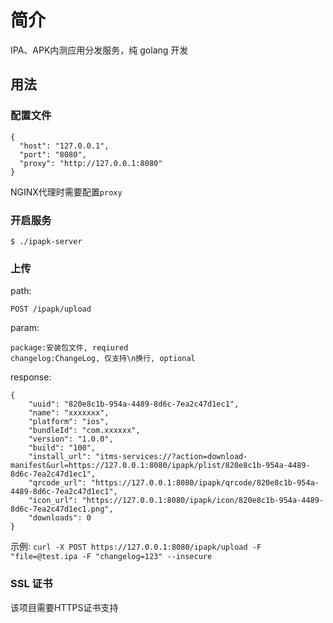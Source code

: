 # 简介
IPA、APK内测应用分发服务，纯 golang 开发

## 用法
### 配置文件
```
{
  "host": "127.0.0.1",
  "port": "8080",
  "proxy": "http://127.0.0.1:8080" 
}
```
NGINX代理时需要配置`proxy`

### 开启服务
`$ ./ipapk-server`

### 上传
path:
```
POST /ipapk/upload
```
param:
```
package:安装包文件, reqiured
changelog:ChangeLog, 仅支持\n换行, optional
```
response:
```
{
    "uuid": "820e8c1b-954a-4489-8d6c-7ea2c47d1ec1",
    "name": "xxxxxxx",
    "platform": "ios",
    "bundleId": "com.xxxxxx",
    "version": "1.0.0",
    "build": "100",
    "install_url": "itms-services://?action=download-manifest&url=https://127.0.0.1:8080/ipapk/plist/820e8c1b-954a-4489-8d6c-7ea2c47d1ec1",
    "qrcode_url": "https://127.0.0.1:8080/ipapk/qrcode/820e8c1b-954a-4489-8d6c-7ea2c47d1ec1",
    "icon_url": "https://127.0.0.1:8080/ipapk/icon/820e8c1b-954a-4489-8d6c-7ea2c47d1ec1.png",
    "downloads": 0
}
```
示例:
`curl -X POST https://127.0.0.1:8080/ipapk/upload -F "file=@test.ipa -F "changelog=123" --insecure`


### SSL 证书
该项目需要HTTPS证书支持
